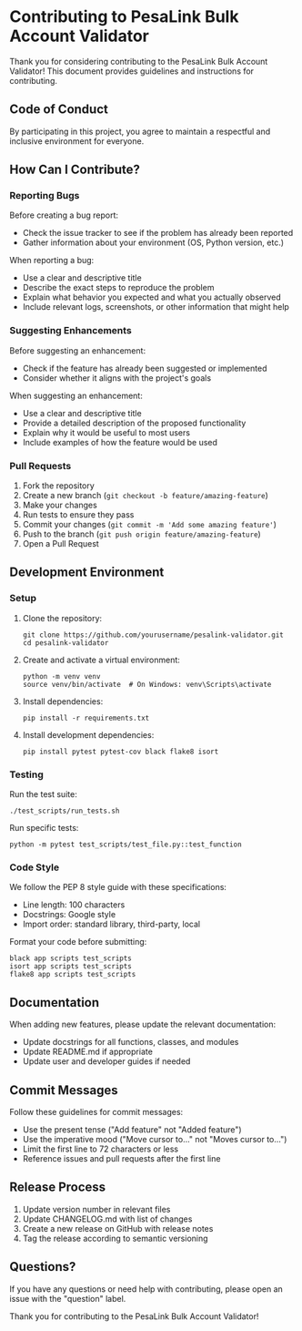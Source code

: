 # Contributing to PesaLink Bulk Account Validator

Thank you for considering contributing to the PesaLink Bulk Account Validator! This document provides guidelines and instructions for contributing.

## Code of Conduct

By participating in this project, you agree to maintain a respectful and inclusive environment for everyone.

## How Can I Contribute?

### Reporting Bugs

Before creating a bug report:
- Check the issue tracker to see if the problem has already been reported
- Gather information about your environment (OS, Python version, etc.)

When reporting a bug:
- Use a clear and descriptive title
- Describe the exact steps to reproduce the problem
- Explain what behavior you expected and what you actually observed
- Include relevant logs, screenshots, or other information that might help

### Suggesting Enhancements

Before suggesting an enhancement:
- Check if the feature has already been suggested or implemented
- Consider whether it aligns with the project's goals

When suggesting an enhancement:
- Use a clear and descriptive title
- Provide a detailed description of the proposed functionality
- Explain why it would be useful to most users
- Include examples of how the feature would be used

### Pull Requests

1. Fork the repository
2. Create a new branch (`git checkout -b feature/amazing-feature`)
3. Make your changes
4. Run tests to ensure they pass
5. Commit your changes (`git commit -m 'Add some amazing feature'`)
6. Push to the branch (`git push origin feature/amazing-feature`)
7. Open a Pull Request

## Development Environment

### Setup

1. Clone the repository:
   ```
   git clone https://github.com/yourusername/pesalink-validator.git
   cd pesalink-validator
   ```

2. Create and activate a virtual environment:
   ```
   python -m venv venv
   source venv/bin/activate  # On Windows: venv\Scripts\activate
   ```

3. Install dependencies:
   ```
   pip install -r requirements.txt
   ```

4. Install development dependencies:
   ```
   pip install pytest pytest-cov black flake8 isort
   ```

### Testing

Run the test suite:
```
./test_scripts/run_tests.sh
```

Run specific tests:
```
python -m pytest test_scripts/test_file.py::test_function
```

### Code Style

We follow the PEP 8 style guide with these specifications:
- Line length: 100 characters
- Docstrings: Google style
- Import order: standard library, third-party, local

Format your code before submitting:
```
black app scripts test_scripts
isort app scripts test_scripts
flake8 app scripts test_scripts
```

## Documentation

When adding new features, please update the relevant documentation:
- Update docstrings for all functions, classes, and modules
- Update README.md if appropriate
- Update user and developer guides if needed

## Commit Messages

Follow these guidelines for commit messages:
- Use the present tense ("Add feature" not "Added feature")
- Use the imperative mood ("Move cursor to..." not "Moves cursor to...")
- Limit the first line to 72 characters or less
- Reference issues and pull requests after the first line

## Release Process

1. Update version number in relevant files
2. Update CHANGELOG.md with list of changes
3. Create a new release on GitHub with release notes
4. Tag the release according to semantic versioning

## Questions?

If you have any questions or need help with contributing, please open an issue with the "question" label.

Thank you for contributing to the PesaLink Bulk Account Validator!